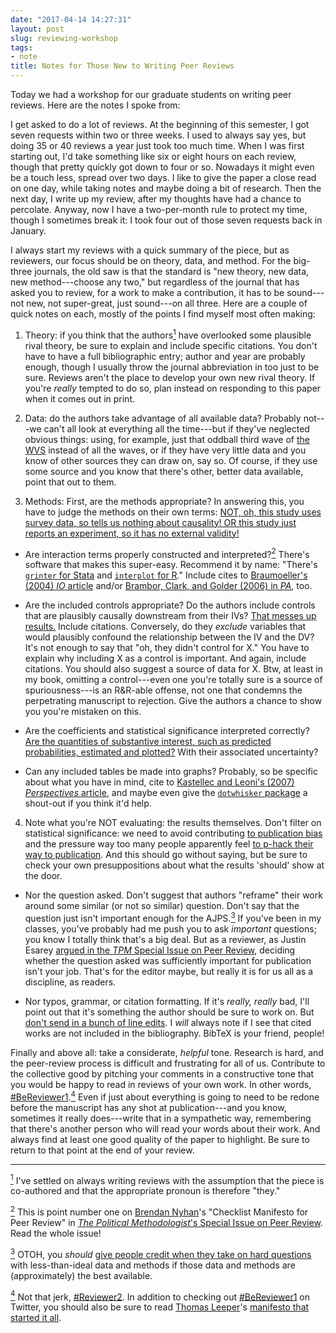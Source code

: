 ```yaml
---
date: "2017-04-14 14:27:31"
layout: post
slug: reviewing-workshop
tags:
- note
title: Notes for Those New to Writing Peer Reviews
---
```


Today we had a workshop for our graduate students on writing peer reviews.  Here are the notes I spoke from:

I get asked to do a lot of reviews.  At the beginning of this semester, I got seven requests within two or three weeks.  I used to always say yes, but doing 35 or 40 reviews a year just took too much time.  When I was first starting out, I'd take something like six or eight hours on each review, though that pretty quickly got down to four or so.  Nowadays it might even be a touch less, spread over two days. I like to give the paper a close read on one day, while taking notes and maybe doing a bit of research.  Then the next day, I write up my review, after my thoughts have had a chance to percolate.  Anyway, now I have a two-per-month rule to protect my time, though I sometimes break it: I took four out of those seven requests back in January.

I always start my reviews with a quick summary of the piece, but as reviewers, our focus should be on theory, data, and method.  For the big-three journals, the old saw is that the standard is "new theory, new data, new method---choose any two," but regardless of the journal that has asked you to review, for a work to make a contribution, it has to be sound---not new, not super-great, just sound---on all three.  Here are a couple of quick notes on each, mostly of the points I find myself most often making:

1. Theory: if you think that the authors<a href="#note1" id="note1ref"><sup>1</sup></a> have overlooked some plausible rival theory, be sure to explain and include specific citations. You don't have to have a full bibliographic entry; author and year are probably enough, though I usually throw the journal abbreviation in too just to be sure. Reviews aren't the place to develop your own new rival theory.  If you're _really_ tempted to do so, plan instead on responding to this paper when it comes out in print.

1. Data: do the authors take advantage of all available data?  Probably not---we can't all look at everything all the time---but if they've neglected obvious things: using, for example, just that oddball third wave of [the WVS](http://worldvaluessurvey.org) instead of all the waves, or if they have very little data and you know of other sources they can draw on, say so.  Of course, if they use some source and you know that there's other, better data available, point that out to them.

1. Methods: First, are the methods appropriate?  In answering this, you have to judge the methods on their own terms: [NOT, oh, this study uses survey data, so tells us nothing about causality! OR this study just reports an experiment, so it has no external validity!](https://twitter.com/PoliticalApe13/status/820390342759419910)

  + Are interaction terms properly constructed and interpreted?<a href="#note2" id="note2ref"><sup>2</sup></a>  There's software that makes this super-easy. Recommend it by name: "There's [`grinter` for Stata](http://myweb.uiowa.edu/fboehmke/methods.html) and [`interplot` for R](https://cran.r-project.org/web/packages/interplot/vignettes/interplot-vignette.html)."  Include cites to [Braumoeller's (2004) _IO_ article](https://www.cambridge.org/core/journals/international-organization/article/hypothesis-testing-and-multiplicative-interaction-terms/5AE39EABAA8F26582C65F0D3FAD153D8) and/or [Brambor, Clark, and Golder (2006) in _PA_](http://www.jstor.org/stable/25791835), too.

  + Are the included controls appropriate?  Do the authors include controls that are plausibly causally downstream from their IVs?  [That messes up results.](https://books.google.com/books?id=lV3DIdV0F9AC&printsec=frontcover&dq=gelman+and+hill&hl=en&sa=X&ved=0ahUKEwjZyJHgoqXTAhWF6oMKHRS2Ay8Q6AEIJDAA#v=onepage&q=messes+up&f=false) Include citations. Conversely, do they *exclude* variables that would plausibly confound the relationship between the IV and the DV?  It's not enough to say that "oh, they didn't control for X."  You have to explain why including X as a control is important.  And again, include citations.  You should also suggest a source of data for X.  Btw, at least in my book, omitting a control---even one you're totally sure is a source of spuriousness---is an R&R-able offense, not one that condemns the perpetrating manuscript to rejection.  Give the authors a chance to show you you're mistaken on this.

  + Are the coefficients and statistical significance interpreted correctly?  [Are the quantities of substantive interest, such as predicted probabilities, estimated and plotted?](http://www.jstor.org/stable/2669316)  With their associated uncertainty?

  + Can any included tables be made into graphs?  Probably, so be specific about what you have in mind, cite to [Kastellec and Leoni's (2007) _Perspectives_ article](http://www.jstor.org/stable/20446574), and maybe even give the [`dotwhisker` package](https://cran.r-project.org/web/packages/dotwhisker/vignettes/dotwhisker-vignette.html) a shout-out if you think it'd help.

4. Note what you're NOT evaluating: the results themselves.  Don't filter on statistical significance: we need to avoid contributing [to publication bias](http://www.jstor.org/stable/25791658) and the pressure way too many people apparently feel [to p-hack their way to publication](http://www.stat.columbia.edu/~gelman/research/unpublished/p_hacking.pdf).  And this should go without saying, but be sure to check your own presuppositions about what the results 'should' show at the door.

  + Nor the question asked. Don't suggest that authors "reframe" their work around some similar (or not so similar) question. Don't say that the question just isn't important enough for the AJPS.<a href="#note3" id="note3ref"><sup>3</sup></a> If you've been in my classes, you've probably had me push you to ask _important_ questions; you know I totally think that's a big deal.  But as a reviewer, as Justin Esarey [argued in the _TPM_ Special Issue on Peer Review](https://thepoliticalmethodologist.files.wordpress.com/2016/02/tpm_v23_n1.pdf), deciding whether the question asked was sufficiently important for publication isn't your job.  That's for the editor maybe, but really it is for us all as a discipline, as readers.

  + Nor typos, grammar, or citation formatting.  If it's *really, really* bad, I'll point out that it's something the author should be sure to work on.  But [don't send in a bunch of line edits](https://twitter.com/thosjleeper/status/849726360922849280).  I *will* always note if I see that cited works are not included in the bibliography.  BibTeX is your friend, people!

Finally and above all: take a considerate, *helpful* tone.  Research is hard, and the peer-review process is difficult and frustrating for all of us.  Contribute to the collective good by pitching your comments in a constructive tone that you would be happy to read in reviews of your own work.  In other words, [#BeReviewer1](https://twitter.com/search?q=%23BeReviewer1&src=tyah).<a href="#note4" id="note4ref"><sup>4</sup></a>  Even if just about everything is going to need to be redone before the manuscript has any shot at publication---and you know, sometimes it really does---write that in a sympathetic way, remembering that there's another person who will read your words about their work.  And always find at least one good quality of the paper to highlight.  Be sure to return to that point at the end of your review.  

------

<a id="note1" href="#note1ref"><sup>1</sup></a> I've settled on always writing reviews with the assumption that the piece is co-authored and that the appropriate pronoun is therefore "they."

<a id="note2" href="#note2ref"><sup>2</sup></a> This is point number one on [Brendan Nyhan](https://twitter.com/BrendanNyhan)'s "Checklist Manifesto for Peer Review" in [_The Political Methodologist_'s Special Issue on Peer Review](https://thepoliticalmethodologist.files.wordpress.com/2016/02/tpm_v23_n1.pdf).  Read the whole issue!

<a id="note3" href="#note3ref"><sup>3</sup></a> OTOH, you _should_ [give people credit when they take on hard questions](https://twitter.com/DToshkov/status/826705971124830209) with less-than-ideal data and methods if those data and methods are (approximately) the best available. 

<a id="note4" href="#note4ref"><sup>4</sup></a> Not that jerk, [#Reviewer2](https://twitter.com/search?q=%23reviewer2&src=typd).  In addition to checking out [#BeReviewer1](https://twitter.com/search?q=%23BeReviewer1&src=tyah) on Twitter, you should also be sure to read [Thomas Leeper](https://twitter.com/thosjleeper)'s [manifesto that started it all](http://thomasleeper.com/2016/08/be-reviewer-one/).
